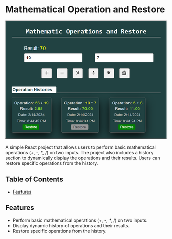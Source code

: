 # Mathematical Operation and Restore

![Project Image](./src/assets/project.png)

A simple React project that allows users to perform basic mathematical operations (+, -, *, /) on two inputs. The project also includes a history section to dynamically display the operations and their results. Users can restore specific operations from the history.

## Table of Contents
- [Features](#features)

## Features
- Perform basic mathematical operations (+, -, *, /) on two inputs.
- Display dynamic history of operations and their results.
- Restore specific operations from the history.

